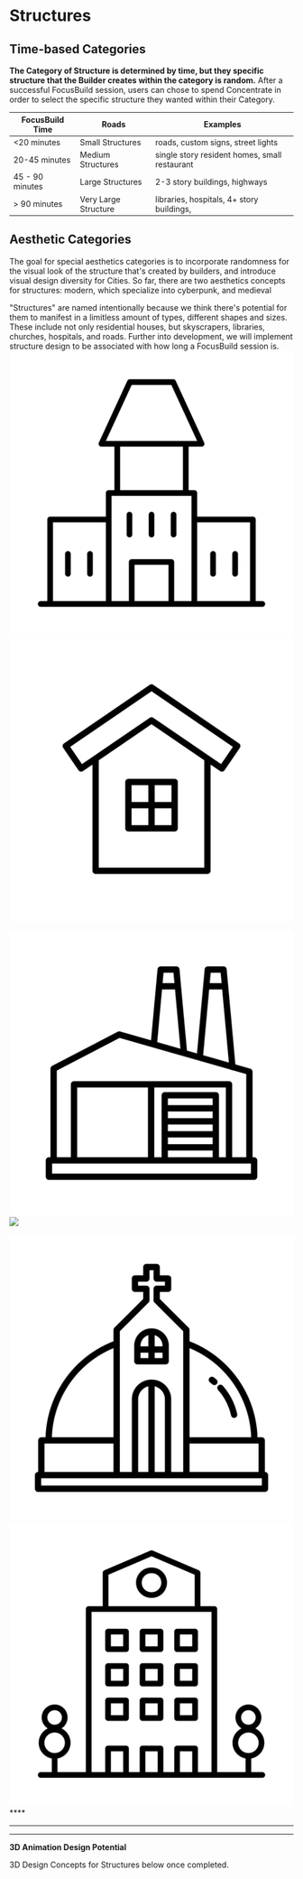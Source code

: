 # Structures

## **Time-based Categories**

&#x20;**The Category of Structure is determined by time, but they specific structure that the Builder creates within the category is  random.**  After a successful FocusBuild session, users can chose to spend Concentrate in order to select the specific structure they wanted within their Category.

| FocusBuild Time | Roads                | Examples                                      |
| --------------- | -------------------- | --------------------------------------------- |
| <20 minutes     | Small Structures     | roads, custom signs, street lights            |
| 20-45 minutes   | Medium Structures    | single story resident homes, small restaurant |
| 45 - 90 minutes | Large Structures     | 2-3 story buildings, highways                 |
| > 90 minutes    | Very Large Structure | libraries, hospitals, 4+ story buildings,     |



## **Aesthetic Categories**&#x20;

The goal for special aesthetics categories is to incorporate randomness for the visual look of the structure that's created by builders, and introduce visual design diversity for Cities. So far, there are two aesthetics concepts for structures: modern, which specialize into cyberpunk, and medieval











"Structures" are named intentionally because we think there's potential for them to manifest in a limitless amount of types, different shapes and sizes. These include not only residential houses, but skyscrapers, libraries, churches, hospitals, and roads. Further into development, we will implement structure design to be associated with how long a FocusBuild session is.<img src="../.gitbook/assets/noun-4267809(1) (1).png" alt="" data-size="original">![](<../.gitbook/assets/noun-3222595(1) (2).png>)

![](../.gitbook/assets/noun-3222580.png)![](../.gitbook/assets/noun-3222571\(1\).png)

****![](../.gitbook/assets/noun-3222672.png)****![](<../.gitbook/assets/noun-2094541 (1).png>)****



****

****

**3D Animation Design Potential**

3D Design Concepts for Structures below once completed.&#x20;
